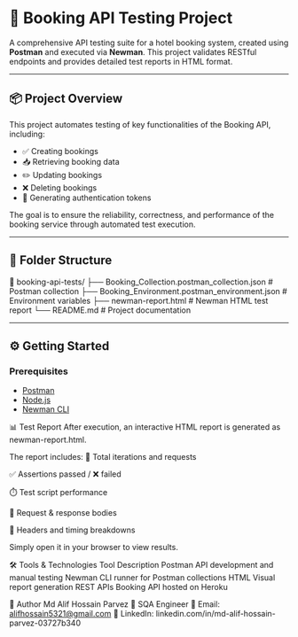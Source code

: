 # 🧪 Booking API Testing Project

A comprehensive API testing suite for a hotel booking system, created using **Postman** and executed via **Newman**. This project validates RESTful endpoints and provides detailed test reports in HTML format.

---

## 📦 Project Overview

This project automates testing of key functionalities of the Booking API, including:

- ✅ Creating bookings
- 📥 Retrieving booking data
- ✏️ Updating bookings
- ❌ Deleting bookings
- 🔐 Generating authentication tokens

The goal is to ensure the reliability, correctness, and performance of the booking service through automated test execution.

---

## 📁 Folder Structure

📂 booking-api-tests/
├── Booking_Collection.postman_collection.json # Postman collection
├── Booking_Environment.postman_environment.json # Environment variables
├── newman-report.html # Newman HTML test report
└── README.md # Project documentation

---

## ⚙️ Getting Started

### Prerequisites

- [Postman](https://www.postman.com/)
- [Node.js](https://nodejs.org/)
- [Newman CLI](https://github.com/postmanlabs/newman)

📊 Test Report
After execution, an interactive HTML report is generated as newman-report.html.

The report includes:
🔄 Total iterations and requests

✅ Assertions passed / ❌ failed

⏱️ Test script performance

📨 Request & response bodies

🧾 Headers and timing breakdowns

Simply open it in your browser to view results.

🛠️ Tools & Technologies
Tool	Description
Postman	API development and manual testing
Newman	CLI runner for Postman collections
HTML	Visual report generation
REST APIs	Booking API hosted on Heroku

👤 Author
Md Alif Hossain Parvez
🧪 SQA Engineer
📧 Email: alifhossain5321@gmail.com
🔗 LinkedIn: linkedin.com/in/md-alif-hossain-parvez-03727b340
